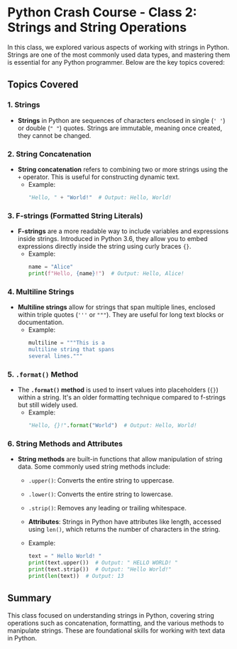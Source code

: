 # Python Crash Course - Class 2: Strings and String Operations

In this class, we explored various aspects of working with strings in Python. Strings are one of the most commonly used data types, and mastering them is essential for any Python programmer. Below are the key topics covered:

## Topics Covered

### 1. Strings
- **Strings** in Python are sequences of characters enclosed in single (`' '`) or double (`" "`) quotes. Strings are immutable, meaning once created, they cannot be changed.

### 2. String Concatenation
- **String concatenation** refers to combining two or more strings using the `+` operator. This is useful for constructing dynamic text.
  - Example: 
    ```python
    "Hello, " + "World!"  # Output: Hello, World!
    ```

### 3. F-strings (Formatted String Literals)
- **F-strings** are a more readable way to include variables and expressions inside strings. Introduced in Python 3.6, they allow you to embed expressions directly inside the string using curly braces `{}`.
  - Example:
    ```python
    name = "Alice"
    print(f"Hello, {name}!")  # Output: Hello, Alice!
    ```

### 4. Multiline Strings
- **Multiline strings** allow for strings that span multiple lines, enclosed within triple quotes (`'''` or `"""`). They are useful for long text blocks or documentation.
  - Example:
    ```python
    multiline = """This is a
    multiline string that spans
    several lines."""
    ```

### 5. `.format()` Method
- The **`.format()` method** is used to insert values into placeholders (`{}`) within a string. It's an older formatting technique compared to f-strings but still widely used.
  - Example:
    ```python
    "Hello, {}!".format("World")  # Output: Hello, World!
    ```

### 6. String Methods and Attributes
- **String methods** are built-in functions that allow manipulation of string data. Some commonly used string methods include:
  - `.upper()`: Converts the entire string to uppercase.
  - `.lower()`: Converts the entire string to lowercase.
  - `.strip()`: Removes any leading or trailing whitespace.
  - **Attributes**: Strings in Python have attributes like length, accessed using `len()`, which returns the number of characters in the string.

  - Example:
    ```python
    text = " Hello World! "
    print(text.upper())  # Output: " HELLO WORLD! "
    print(text.strip())  # Output: "Hello World!"
    print(len(text))  # Output: 13
    ```

## Summary
This class focused on understanding strings in Python, covering string operations such as concatenation, formatting, and the various methods to manipulate strings. These are foundational skills for working with text data in Python.

